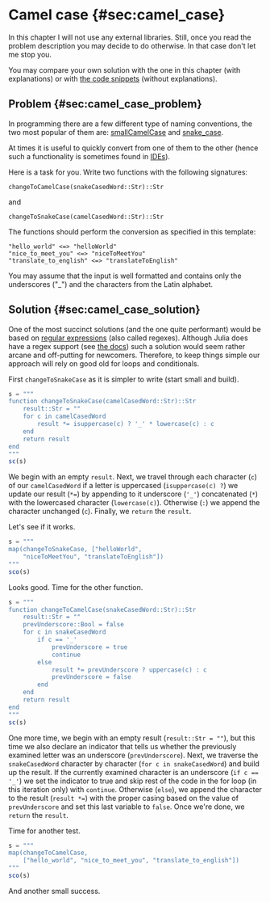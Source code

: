 # Camel case {#sec:camel_case}

In this chapter I will not use any external libraries. Still, once you read the
problem description you may decide to do otherwise. In that case don't let me
stop you.

You may compare your own solution with the one in this chapter (with
explanations) or with [the code
snippets](https://github.com/b-lukaszuk/BS_wJ_eng/tree/main/code_snippets/camel_case)
(without explanations).

## Problem {#sec:camel_case_problem}

In programming there are a few different type of naming conventions, the two
most popular of them are:
[smallCamelCase](https://en.wikipedia.org/wiki/Camel_case) and
[snake_case](https://en.wikipedia.org/wiki/Snake_case).

At times it is useful to quickly convert from one of them to the other (hence
such a functionality is sometimes found in
[IDEs](https://en.wikipedia.org/wiki/Integrated_development_environment)).

Here is a task for you. Write two functions with the following signatures:

```
changeToCamelCase(snakeCasedWord::Str)::Str
```

and

```
changeToSnakeCase(camelCasedWord::Str)::Str
```

The functions should perform the conversion as specified in this template:

```
"hello_world" <=> "helloWorld"
"nice_to_meet_you" <=> "niceToMeetYou"
"translate_to_english" <=> "translateToEnglish"
```

You may assume that the input is well formatted and contains only the
underscores ("_") and the characters from the Latin alphabet.

## Solution {#sec:camel_case_solution}

One of the most succinct solutions (and the one quite performant) would be based
on [regular expressions](https://en.wikipedia.org/wiki/Regular_expression) (also
called regexes). Although Julia does have a regex support (see [the
docs](https://docs.julialang.org/en/v1/base/strings/#Base.Regex)) such a
solution would seem rather arcane and off-putting for newcomers. Therefore, to
keep things simple our approach will rely on good old for loops and
conditionals.

First `changeToSnakeCase` as it is simpler to write (start small and build).

```jl
s = """
function changeToSnakeCase(camelCasedWord::Str)::Str
    result::Str = ""
    for c in camelCasedWord
        result *= isuppercase(c) ? '_' * lowercase(c) : c
    end
    return result
end
"""
sc(s)
```

We begin with an empty `result`. Next, we travel through each character (`c`) of
our `camelCasedWord` if a letter is uppercased (`isuppercase(c) ?`) we update
our result (`*=`) by appending to it underscore (`'_'`) concatenated (`*`) with
the lowercased character (`lowercase(c)`). Otherwise (`:`) we append the
character unchanged (`c`). Finally, we `return` the `result`.

Let's see if it works.

```jl
s = """
map(changeToSnakeCase, ["helloWorld",
	"niceToMeetYou", "translateToEnglish"])
"""
sco(s)
```

Looks good. Time for the other function.

```jl
s = """
function changeToCamelCase(snakeCasedWord::Str)::Str
    result::Str = ""
    prevUnderscore::Bool = false
    for c in snakeCasedWord
        if c == '_'
            prevUnderscore = true
            continue
        else
            result *= prevUnderscore ? uppercase(c) : c
            prevUnderscore = false
        end
    end
    return result
end
"""
sc(s)
```

One more time, we begin with an empty result (`result::Str = ""`), but this time
we also declare an indicator that tells us whether the previously examined
letter was an underscore (`prevUnderscore`). Next, we traverse the
`snakeCasedWord` character by character (`for c in snakeCasedWord`) and build up
the result. If the currently examined character is an underscore (`if c ==
'_'`) we set the indicator to true and skip rest of the code in the for loop (in
this iteration only) with `continue`. Otherwise (`else`), we append the
character to the result (`result *=`) with the proper casing based on the value
of `prevUnderscore` and set this last variable to `false`. Once we're done, we
`return` the `result`.

Time for another test.

```jl
s = """
map(changeToCamelCase,
    ["hello_world", "nice_to_meet_you", "translate_to_english"])
"""
sco(s)
```

And another small success.
